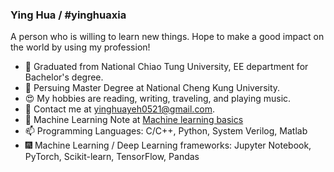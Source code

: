 ### Ying Hua / #yinghuaxia

<!--
**yinghua8/yinghua8** is a ✨ _special_ ✨ repository because its `README.md` (this file) appears on your GitHub profile.

Here are some ideas to get you started:
-->
A person who is willing to learn new things. Hope to make a good impact on the world by using my profession!

- 🌱 Graduated from National Chiao Tung University, EE department for Bachelor's degree.
- 👯 Persuing Master Degree at National Cheng Kung University.
- 😍 My hobbies are reading, writing, traveling, and playing music.
- 💌 Contact me at yinghuayeh0521@gmail.com.
- 📓 Machine Learning Note at [Machine learning basics](https://hackmd.io/@yinghuaxia/machine_learning_basics)
- 📫 Programming Languages: C/C++, Python, System Verilog, Matlab
- 🎆 Machine Learning / Deep Learning frameworks: Jupyter Notebook, PyTorch, Scikit-learn, TensorFlow, Pandas

